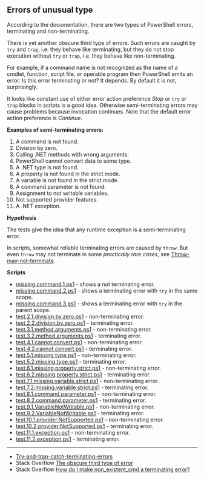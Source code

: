 ## Errors of unusual type

According to the documentation, there are two types of PowerShell errors,
terminating and non-terminating.

There is yet another obscure third type of errors. Such errors are caught by
`try` and `trap`, i.e. they behave like terminating, but they do not stop
execution without `try` or `trap`, i.e. they behave like non-terminating.

For example, if a command name is not recognized as the name of a cmdlet,
function, script file, or operable program then PowerShell emits an error. Is
this error terminating or not? It depends. By default it is not, surprisingly.

It looks like constant use of either error action preference *Stop* or `try` or
`trap` blocks in scripts is a good idea. Otherwise semi-terminating errors may
cause problems because invocation continues. Note that the default error action
preference is *Continue*.

**Examples of semi-terminating errors:**

1. A command is not found.
1. Division by zero.
1. Calling .NET methods with wrong arguments.
1. PowerShell cannot convert data to some type.
1. A .NET type is not found.
1. A property is not found in the strict mode.
1. A variable is not found in the strict mode.
1. A command parameter is not found.
1. Assignment to not writable variables.
1. Not supported provider features.
1. A .NET exception.

**Hypothesis**

The tests give the idea that any runtime exception is a semi-terminating error.

In scripts, somewhat reliable terminating errors are caused by `throw`.
But even `throw` may not terminate in some *practically rare cases*, see [Throw-may-not-terminate](../Throw-may-not-terminate).

**Scripts**

- [missing.command.1.ps1](missing.command.1.ps1) - shows a not terminating error.
- [missing.command.2.ps1](missing.command.2.ps1) - shows a terminating error with `try` in the same scope.
- [missing.command.3.ps1](missing.command.3.ps1) - shows a terminating error with `try` in the parent scope.
- [test.2.1.division.by.zero.ps1](test.2.1.division.by.zero.ps1) - non-terminating error.
- [test.2.2.division.by.zero.ps1](test.2.2.division.by.zero.ps1) - terminating error.
- [test.3.1.method.arguments.ps1](test.3.1.method.arguments.ps1) - non-terminating error.
- [test.3.2.method.arguments.ps1](test.3.2.method.arguments.ps1) - terminating error.
- [test.4.1.cannot.convert.ps1](test.4.1.cannot.convert.ps1) - non-terminating error.
- [test.4.2.cannot.convert.ps1](test.4.2.cannot.convert.ps1) - terminating error.
- [test.5.1.missing.type.ps1](test.5.1.missing.type.ps1) - non-terminating error.
- [test.5.2.missing.type.ps1](test.5.2.missing.type.ps1) - terminating error.
- [test.6.1.missing.property.strict.ps1](test.6.1.missing.property.strict.ps1) - non-terminating error.
- [test.6.2.missing.property.strict.ps1](test.6.2.missing.property.strict.ps1) - terminating error.
- [test.7.1.missing.variable.strict.ps1](test.7.1.missing.variable.strict.ps1) - non-terminating error.
- [test.7.2.missing.variable.strict.ps1](test.7.2.missing.variable.strict.ps1) - terminating error.
- [test.8.1.command.parameter.ps1](test.8.1.command.parameter.ps1) - non-terminating error.
- [test.8.2.command.parameter.ps1](test.8.2.command.parameter.ps1) - terminating error.
- [test.9.1.VariableNotWritable.ps1](test.9.1.VariableNotWritable.ps1) - non-terminating error.
- [test.9.2.VariableNotWritable.ps1](test.9.2.VariableNotWritable.ps1) - terminating error.
- [test.10.1.provider.NotSupported.ps1](test.10.1.provider.NotSupported.ps1) - non-terminating error.
- [test.10.2.provider.NotSupported.ps1](test.10.2.provider.NotSupported.ps1) - terminating error.
- [test.11.1.exception.ps1](test.11.1.exception.ps1) - non-terminating error.
- [test.11.2.exception.ps1](test.11.2.exception.ps1) - terminating error.

---

- [Try-and-trap-catch-terminating-errors](../Try-and-trap-catch-terminating-errors)
- Stack Overflow [The obscure third type of error](http://stackoverflow.com/q/29883990/323582)
- Stack Overflow [How do I make non_existent_cmd a terminating error?](http://stackoverflow.com/q/34597303/323582)
